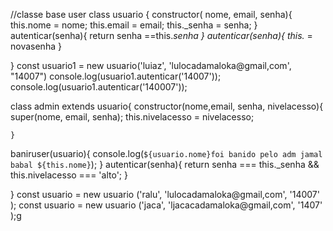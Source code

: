 //classe base user
class usuario {
    constructor( nome, email, senha){
        this.nome = nome;
        this.email = email;
        this._senha = senha;
    }
    autenticar(senha){
        return senha ==this._senha
    }
    autenticar(senha){
        this._ = novasenha
    }

}
const usuario1 = new usuario('luiaz', 'lulocadamaloka@gmail,com', "14007")
console.log(usuario1.autenticar('14007'));
console.log(usuario1.autenticar('140007'));


class admin extends usuario{
    constructor(nome,email, senha, nivelacesso){
        super(nome, email, senha);
        this.nivelacesso = nivelacesso;
    
    }
baniruser(usuario){
    console.log(`${usuario.nome}foi banido pelo adm jamal babal ${this.nome}`);
}
autenticar(senha){
    return senha === this._senha && this.nivelacesso ===  'alto';
}

}
const usuario = new usuario ('ralu', 'lulocadamaloka@gmail,com', '14007' );
const usuario = new usuario ('jaca', 'ljacacadamaloka@gmail,com', '1407' );g
